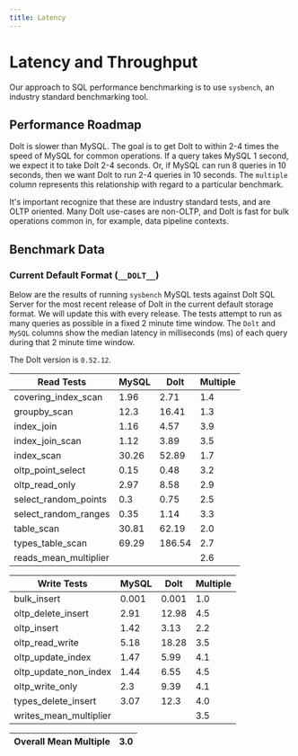 ```yaml
---
title: Latency
---
```


# Latency and Throughput

Our approach to SQL performance benchmarking is to use `sysbench`, an
industry standard benchmarking tool.

## Performance Roadmap

Dolt is slower than MySQL. The goal is to get Dolt to within 2-4 times
the speed of MySQL for common operations. If a query takes MySQL 1
second, we expect it to take Dolt 2-4 seconds. Or, if MySQL can run 8
queries in 10 seconds, then we want Dolt to run 2-4 queries in 10
seconds. The `multiple` column represents this relationship with
regard to a particular benchmark.

It's important recognize that these are industry standard tests, and
are OLTP oriented. Many Dolt use-cases are non-OLTP, and Dolt is fast
for bulk operations common in, for example, data pipeline contexts.

## Benchmark Data

### Current Default Format (`__DOLT__`)

Below are the results of running `sysbench` MySQL tests against Dolt
SQL Server for the most recent release of Dolt in the current default 
storage format. We will update this with every release. The tests 
attempt to run as many queries as possible in a fixed 2 minute time 
window. The `Dolt` and `MySQL` columns show the median latency in 
milliseconds (ms) of each query during that 2 minute time window.

The Dolt version is `0.52.12`.

<!-- START___DOLT___LATENCY_RESULTS_TABLE -->
|       Read Tests        | MySQL |  Dolt  | Multiple |
|-------------------------|-------|--------|----------|
| covering\_index\_scan   |  1.96 |   2.71 |      1.4 |
| groupby\_scan           |  12.3 |  16.41 |      1.3 |
| index\_join             |  1.16 |   4.57 |      3.9 |
| index\_join\_scan       |  1.12 |   3.89 |      3.5 |
| index\_scan             | 30.26 |  52.89 |      1.7 |
| oltp\_point\_select     |  0.15 |   0.48 |      3.2 |
| oltp\_read\_only        |  2.97 |   8.58 |      2.9 |
| select\_random\_points  |   0.3 |   0.75 |      2.5 |
| select\_random\_ranges  |  0.35 |   1.14 |      3.3 |
| table\_scan             | 30.81 |  62.19 |      2.0 |
| types\_table\_scan      | 69.29 | 186.54 |      2.7 |
| reads\_mean\_multiplier |       |        |      2.6 |

|       Write Tests        | MySQL | Dolt  | Multiple |
|--------------------------|-------|-------|----------|
| bulk\_insert             | 0.001 | 0.001 |      1.0 |
| oltp\_delete\_insert     |  2.91 | 12.98 |      4.5 |
| oltp\_insert             |  1.42 |  3.13 |      2.2 |
| oltp\_read\_write        |  5.18 | 18.28 |      3.5 |
| oltp\_update\_index      |  1.47 |  5.99 |      4.1 |
| oltp\_update\_non\_index |  1.44 |  6.55 |      4.5 |
| oltp\_write\_only        |   2.3 |  9.39 |      4.1 |
| types\_delete\_insert    |  3.07 |  12.3 |      4.0 |
| writes\_mean\_multiplier |       |       |      3.5 |

| Overall Mean Multiple | 3.0 |
|-----------------------|-----|
<!-- END___DOLT___LATENCY_RESULTS_TABLE -->
<br/>
